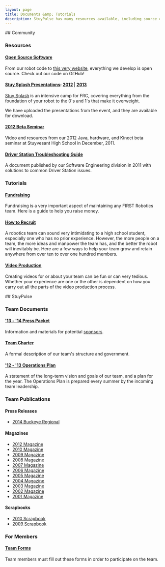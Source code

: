 ```yaml
---
layout: page
title: Documents &amp; Tutorials
description: StuyPulse has many resources available, including source code, documents, and tutorials on a variety of subjects.
---
```

<div class="row">
<div markdown="1" class="span8">
## Community

### Resources

#### [Open Source Software](https://github.com/prog694)
From our robot code to [this very website](/about/website/), everything we develop is open source. Check out our code on GitHub!

#### [Stuy Splash Presentations](/community/projects/stuysplash/): [2012](/resources/stuysplash2012/) | [2013](/resources/stuysplash2013/)
[Stuy Splash](/community/projects/stuysplash/) is an intensive camp for FRC, covering everything from the foundation of your robot to the 0's and 1's that make it overweight.

We have uploaded the presentations from the event, and they are available for download.

#### [2012 Beta Seminar](/resources/2012betaseminar/)
Video and resources from our 2012 Java, hardware, and Kinect beta seminar at Stuyvesant High School in December, 2011.

#### [Driver Station Troubleshooting Guide](/downloads/docs/694%20Troubleshooting%20Guide.docx)
A document published by our Software Engineering division in 2011 with solutions to common Driver Station issues.

### Tutorials

#### [Fundraising](/resources/tutorials/fundraising/)
Fundraising is a very important aspect of maintaining any FIRST Robotics team. Here is a guide to help you raise money.

#### [How to Recruit](/resources/tutorials/recruitment/)
A robotics team can sound very intimidating to a high school student, especially one who has no prior experience. However, the more people on a team, the more ideas and manpower the team has, and the better the robot will inevitably be. Here are a few ways to help your team grow and retain anywhere from over ten to over one hundred members.

#### [Video Production](/resources/tutorials/videoproduction/)
Creating videos for or about your team can be fun or can very tedious. Whether your experience are one or the other is dependent on how you carry out all the parts of the video production process.

</div>
<div markdown="1" class="span4">
## StuyPulse

### Team Documents

#### ['13 - '14 Press Packet](/downloads/teamdocs/PressPacket2014.pdf)
Information and materials for potential [sponsors](/sponsors/).

#### [Team Charter](/downloads/teamdocs/StuypulseCharter1314.doc)
A formal description of our team's structure and government.

#### ['12 - '13 Operations Plan](/downloads/teamdocs/2012-2013OpsPlan.pdf)
A statement of the long-term vision and goals of our team, and a plan for the year. The Operations Plan is prepared every summer by the incoming team leadership.

### Team Publications

#### Press Releases
- [2014 Buckeye Regional](/downloads/teamdocs/pressreleases/OhioBuckeyeRegionalPressRelease.pdf)

#### Magazines
- [2012 Magazine](/downloads/teamdocs/magazines/2012Magazine.pdf)
- [2010 Magazine](/downloads/teamdocs/magazines/10mag.pdf)
- [2009 Magazine](/downloads/teamdocs/magazines/09mag.pdf)
- [2008 Magazine](/downloads/teamdocs/magazines/08mag.pdf)
- [2007 Magazine](/downloads/teamdocs/magazines/07mag.pdf)
- [2006 Magazine](/downloads/teamdocs/magazines/06mag.pdf)
- [2005 Magazine](/downloads/teamdocs/magazines/05mag.pdf)
- [2004 Magazine](/downloads/teamdocs/magazines/04mag.pdf)
- [2003 Magazine](/downloads/teamdocs/magazines/03mag.pdf)
- [2002 Magazine](/downloads/teamdocs/magazines/02mag.pdf)
- [2001 Magazine](/downloads/teamdocs/magazines/01mag.pdf)

#### Scrapbooks
- [2010 Scrapbook](/downloads/teamdocs/scrapbooks/10scrapbook.pdf)
- [2009 Scrapbook](/downloads/teamdocs/scrapbooks/09scrapbook.pdf)

### For Members

#### [Team Forms](/resources/forms/)
Team members must fill out these forms in order to participate on the team.
</div>
</div>
